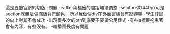 這是五倍官網的切版
    -問題
    -::after與標籤的間距無法調整
    -seciton做1440px可是section就無法做滿版背景顏色，所以我做個div在外面這樣會有影響嗎
    -學生評論的向上對其不會成功
    -出現很多次的btn到底要不要做公用樣式
    -有些a標籤拖曳著會有內容，有些沒有。
    -輪播圖長度有問題